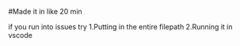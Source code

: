 #Made it in like 20 min

if you run into issues try
1.Putting in the entire filepath
2.Running it in vscode
